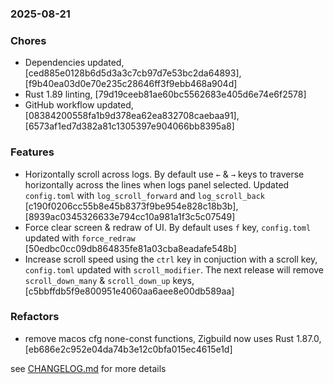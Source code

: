 ### 2025-08-21

### Chores
+ Dependencies updated, [ced885e0128b6d5d3a3c7cb97d7e53bc2da64893], [f9b40ea03d0e70e235c28646ff3f9ebb468a904d]
+ Rust 1.89 linting, [79d19ceeb81ae60bc5562683e405d6e74e6f2578]
+ GitHub workflow updated, [08384200558fa1b9d378ea62ea832708caebaa91], [6573af1ed7d382a81c1305397e904066bb8395a8]

### Features
+ Horizontally scroll across logs. By default use `←` & `→` keys to traverse horizontally across the lines when logs panel selected. Updated `config.toml` with `log_scroll_forward` and `log_scroll_back`  [c190f0206cc55b8e45b8373f9be954e828c18b3b], [8939ac0345326633e794cc10a981a1f3c5c07549]
+ Force clear screen & redraw of UI. By default uses `f` key, `config.toml` updated with `force_redraw`  [50edbc0cc09db864835fe81a03cba8eadafe548b]
+ Increase scroll speed using the `ctrl` key in conjuction with a scroll key, `config.toml` updated with `scroll_modifier`. The next release will remove `scroll_down_many` & `scroll_down_up` keys, [c5bbffdb5f9e800951e4060aa6aee8e00db589aa]

### Refactors
+ remove macos cfg none-const functions, Zigbuild now uses Rust 1.87.0, [eb686e2c952e04da74b3e12c0bfa015ec4615e1d]

see <a href='https://github.com/mrjackwills/oxker/blob/main/CHANGELOG.md'>CHANGELOG.md</a> for more details
